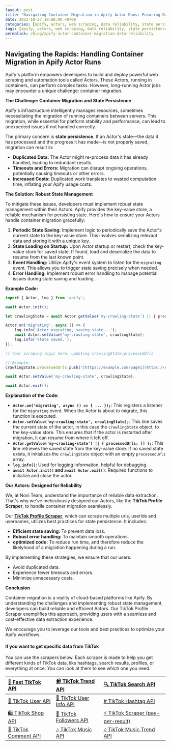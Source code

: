 ```yaml
---
layout: post
title: "Navigating Container Migration in Apify Actor Runs: Ensuring Data Reliability"
date: 2023-10-27 10:00:00 +0700
categories: [apify, actors, web scraping, data reliability, state persistence, container migration]
tags: [apify, actors, web scraping, data reliability, state persistence, container migration, tiktok scraper, data extraction]
permalink: /blog/apify-actor-container-migration-data-reliability
---
```


## Navigating the Rapids: Handling Container Migration in Apify Actor Runs

Apify's platform empowers developers to build and deploy powerful web scraping and automation tools called Actors. These Actors, running in containers, can perform complex tasks. However, long-running Actor jobs may encounter a unique challenge: container migration.

**The Challenge: Container Migration and State Persistence**

Apify's infrastructure intelligently manages resources, sometimes necessitating the migration of running containers between servers. This migration, while essential for platform stability and performance, can lead to unexpected issues if not handled correctly.

The primary concern is **state persistence**. If an Actor's state—the data it has processed and the progress it has made—is not properly saved, migration can result in:

* **Duplicated Data:** The Actor might re-process data it has already handled, leading to redundant results.
* **Timeouts and Errors:** Migration can disrupt ongoing operations, potentially causing timeouts or other errors.
* **Increased Costs:** Duplicated work translates to wasted computation time, inflating your Apify usage costs.

**The Solution: Robust State Management**

To mitigate these issues, developers must implement robust state management within their Actors. Apify provides the key-value store, a reliable mechanism for persisting state. Here's how to ensure your Actors handle container migration gracefully:

1.  **Periodic State Saving:** Implement logic to periodically save the Actor's current state to the key-value store. This involves serializing relevant data and storing it with a unique key.
2.  **State Loading on Startup:** Upon Actor startup or restart, check the key-value store for saved state. If found, load and deserialize the data to resume from the last known point.
3.  **Event Handling:** Utilize Apify's event system to listen for the `migrating` event. This allows you to trigger state saving precisely when needed.
4.  **Error Handling:** Implement robust error handling to manage potential issues during state saving and loading.

**Example Code:**

```javascript
import { Actor, log } from 'apify';

await Actor.init();

let crawlingState = await Actor.getValue('my-crawling-state') || { processedUrls: [] };

Actor.on('migrating', async () => {
    log.info('Actor migrating, saving state...');
    await Actor.setValue('my-crawling-state', crawlingState);
    log.info('State saved.');
});

// Your scraping logic here, updating crawlingState.processedUrls

// Example:
crawlingState.processedUrls.push("[https://example.com/page1](https://example.com/page1)");

await Actor.setValue('my-crawling-state', crawlingState);

await Actor.exit();
```

**Explanation of the Code:**

* **`Actor.on('migrating', async () => { ... });`**: This registers a listener for the `migrating` event. When the Actor is about to migrate, this function is executed.
* **`Actor.setValue('my-crawling-state', crawlingState);`**: This line saves the current state of the actor, in this case the `crawlingState` object, to the key-value store. This ensures that if the actor is restarted after migration, it can resume from where it left off.
* **`Actor.getValue('my-crawling-state') || { processedUrls: [] };`**: This line retrieves the saved state from the key-value store. If no saved state exists, it initializes the `crawlingState` object with an empty `processedUrls` array.
* **`log.info()`**: Used for logging information, helpful for debugging.
* **`await Actor.init()` and `await Actor.exit()`**: Required functions to initialize and close the actor.

**Our Actors: Designed for Reliability**

We, at Novi Team, understand the importance of reliable data extraction. That's why we've meticulously designed our Actors, like the **TikTok Profile Scraper**, to handle container migration seamlessly.

Our **[TikTok Profile Scraper](https://apify.com/xtdata/tiktok-user-information-scraper)**, which can scrape multiple urls, userIds and usernames, utilizes best practices for state persistence. It includes:

* **Efficient state saving:** To prevent data loss.
* **Robust error handling:** To maintain smooth operations.
* **optimized code:** To reduce run time, and therefore reduce the likelyhood of a migration happening during a run.

By implementing these strategies, we ensure that our users:

* Avoid duplicated data.
* Experience fewer timeouts and errors.
* Minimize unnecessary costs.

**Conclusion**

Container migration is a reality of cloud-based platforms like Apify. By understanding the challenges and implementing robust state management, developers can build reliable and efficient Actors. Our TikTok Profile Scraper exemplifies this approach, providing users with a seamless and cost-effective data extraction experience.

We encourage you to leverage our tools and best practices to optimize your Apify workflows.

#### If you want to get specific data from TikTok

You can use the scrapers below. Each scraper is made to help you get different kinds of TikTok data, like hashtags,
search results, profiles, or everything at once. You can look at them to see which one you need.

| [🎹️ Fast TikTok API](https://apify.com/novi/fast-tiktok-api)      | [📹️ TikTok Trend API](https://apify.com/novi/tiktok-trend-api)         | [🔍️ TikTok Search API](https://apify.com/novi/tiktok-search-api)             |
|:-------------------------------------------------------------------|:------------------------------------------------------------------------|:------------------------------------------------------------------------------|
| [🧛️ TikTok User API](https://apify.com/novi/tiktok-user-api)      | [🧛️ TikTok User Info API](https://apify.com/novi/tiktok-user-info-api) | [#️ TikTok Hashtag API](https://apify.com/novi/tiktok-hashtag-api)            |
| [🛍️ TikTok Shop API](https://apify.com/novi/tiktok-shop-scraper)  | [👤️ TikTok Followers API](https://apify.com/novi/tiktok-followers-api) | [⚡️ TikTok Scraper (pay-per-result)](https://apify.com/xtdata/tiktok-scraper) |
| [💬 TikTok Comment API](https://apify.com/novi/tiktok-comment-api) | [🎶 TikTok Music API](https://apify.com/novi/tiktok-sound-api)          | [🎶 TikTok Music Trend API](https://apify.com/novi/tiktok-music-trend-api)    |


